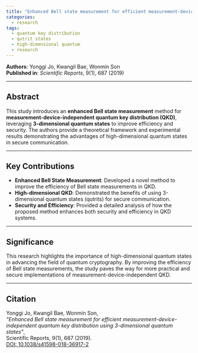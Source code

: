 ```yaml
---
title: "Enhanced Bell state measurement for efficient measurement-device-independent quantum key distribution using 3-dimensional quantum states"
categories:
  - research
tags:
  - quantum key distribution
  - qutrit states
  - high-dimensional quantum
  - research
---
```


**Authors**: Yonggi Jo, Kwangil Bae, Wonmin Son  
**Published in**: *Scientific Reports*, 9(1), 687 (2019)  

---

## Abstract

This study introduces an **enhanced Bell state measurement** method for **measurement-device-independent quantum key distribution (QKD)**, leveraging **3-dimensional quantum states** to improve efficiency and security. The authors provide a theoretical framework and experimental results demonstrating the advantages of high-dimensional quantum states in secure communication.

---

## Key Contributions

- **Enhanced Bell State Measurement**: Developed a novel method to improve the efficiency of Bell state measurements in QKD.
- **High-dimensional QKD**: Demonstrated the benefits of using 3-dimensional quantum states (qutrits) for secure communication.
- **Security and Efficiency**: Provided a detailed analysis of how the proposed method enhances both security and efficiency in QKD systems.

---

## Significance

This research highlights the importance of high-dimensional quantum states in advancing the field of quantum cryptography. By improving the efficiency of Bell state measurements, the study paves the way for more practical and secure implementations of measurement-device-independent QKD.

---

## Citation

Yonggi Jo, Kwangil Bae, Wonmin Son,  
*"Enhanced Bell state measurement for efficient measurement-device-independent quantum key distribution using 3-dimensional quantum states"*,  
Scientific Reports, 9(1), 687 (2019).  
[DOI: 10.1038/s41598-018-36917-2](https://doi.org/10.1038/s41598-018-36917-2)
